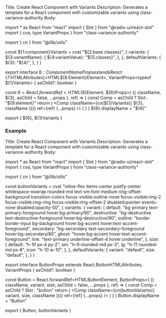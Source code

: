 Title: Create React Component with Variants
Description: Generates a template for a React component with customizable variants using class-variance-authority
Body:

import * as React from "react"
import { Slot } from "@radix-ui/react-slot"
import { cva, type VariantProps } from "class-variance-authority"

import { cn } from "@/lib/utils"

const ${1:component}Variants = cva(
  "${2:base classes}",
  {
    variants: {
      ${3:variantName}: {
        ${4:variantValue}: "${5:classes}",
      },
    },
    defaultVariants: {
      ${3}: "${4}",
    },
  }
)

export interface ${6:ComponentName}Props
  extends React.${7:HTMLAttributes}<HTML${8:Element}Element>,
    VariantProps<typeof ${1}Variants> {
  asChild?: boolean
}

const ${6} = React.forwardRef<HTML${8}Element, ${6}Props>(
  ({ className, ${3}, asChild = false, ...props }, ref) => {
    const Comp = asChild ? Slot : "${9:element}"
    return (
      <Comp
        className={cn(${1}Variants({ ${3}, className }))}
        ref={ref}
        {...props}
      />
    )
  }
)
${6}.displayName = "${6}"

export { ${6}, ${1}Variants }

### Example

Title: Create React Component with Variants
Description: Generates a template for a React component with customizable variants using class-variance-authority
Body:

import * as React from "react"
import { Slot } from "@radix-ui/react-slot"
import { cva, type VariantProps } from "class-variance-authority"

import { cn } from "@/lib/utils"

const buttonVariants = cva(
  "inline-flex items-center justify-center whitespace-nowrap rounded-md text-sm font-medium ring-offset-background transition-colors focus-visible:outline-none focus-visible:ring-2 focus-visible:ring-ring focus-visible:ring-offset-2 disabled:pointer-events-none disabled:opacity-50",
  {
    variants: {
      variant: {
        default: "bg-primary text-primary-foreground hover:bg-primary/90",
        destructive: "bg-destructive text-destructive-foreground hover:bg-destructive/90",
        outline: "border border-input bg-background hover:bg-accent hover:text-accent-foreground",
        secondary: "bg-secondary text-secondary-foreground hover:bg-secondary/80",
        ghost: "hover:bg-accent hover:text-accent-foreground",
        link: "text-primary underline-offset-4 hover:underline",
      },
      size: {
        default: "h-10 px-4 py-2",
        sm: "h-9 rounded-md px-3",
        lg: "h-11 rounded-md px-8",
        icon: "h-10 w-10",
      },
    },
    defaultVariants: {
      variant: "default",
      size: "default",
    },
  }
)

export interface ButtonProps
  extends React.ButtonHTMLAttributes<HTMLButtonElement>,
    VariantProps<typeof buttonVariants> {
  asChild?: boolean
}

const Button = React.forwardRef<HTMLButtonElement, ButtonProps>(
  ({ className, variant, size, asChild = false, ...props }, ref) => {
    const Comp = asChild ? Slot : "button"
    return (
      <Comp
        className={cn(buttonVariants({ variant, size, className }))}
        ref={ref}
        {...props}
      />
    )
  }
)
Button.displayName = "Button"

export { Button, buttonVariants }